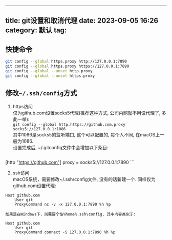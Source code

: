 
---
title: git设置和取消代理
date: 2023-09-05 16:26
category: 默认
tag: 
---

##  快捷命令

```sh
git config --global https.proxy http://127.0.0.1:7890
git config --global https.proxy https://127.0.0.1:7890
git config --global --unset http.proxy
git config --global --unset https.proxy
```

## 修改`~/.ssh/config`方式



1. https访问  
    仅为github.com设置socks5代理(推荐这种方式, 公司内网就不用设代理了, 多此一举):  
    `git config --global http.https://github.com.proxy socks5://127.0.0.1:1086`  
    其中1086是socks5的监听端口, 这个可以配置的, 每个人不同, 在macOS上一般为1086.  
    设置完成后, ~/.gitconfig文件中会增加以下条目:
    
    ```
[http "https://github.com"]
	proxy = socks5://127.0.0.1:7890
    ```
    
2. ssh访问  
    macOS系统，需要修改~/.ssh/config文件, 没有的话新建一个. 同样仅为github.com设置代理:
    
```
Host github.com
	User git
	ProxyCommand nc -v -x 127.0.0.1:7890 %h %p
```

	如果是在Windows下，则需要个性%home%.ssh\config, 其中内容类似于:

```
Host github.com
	User git
	ProxyCommand connect -S 127.0.0.1:7890 %h %p
```